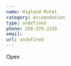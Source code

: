 ```yaml
---
name: Higland Motel
category: Accomodation
type: undefined
phone: 250-379-2249
email: 
url: undefined
---
```


Open
